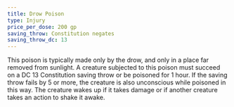 ```yaml
---
title: Drow Poison
type: Injury
price_per_dose: 200 gp
saving_throw: Constitution negates
saving_throw_dc: 13
---
```


This poison is typically made only by the drow, and only in a place far removed from sunlight. A creature subjected to this poison must succeed on a DC 13 Constitution saving throw or be poisoned for 1 hour. If the saving throw fails by 5 or more, the creature is also unconscious while poisoned in this way. The creature wakes up if it takes damage or if another creature takes an action to shake it awake.
